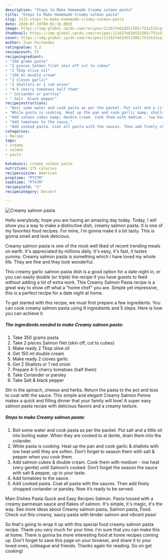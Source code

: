 ```yaml
---
description: "Steps to Make Homemade Creamy salmon pasta"
title: "Steps to Make Homemade Creamy salmon pasta"
slug: 3115-steps-to-make-homemade-creamy-salmon-pasta
date: 2020-07-19T08:01:16.003Z
image: https://img-global.cpcdn.com/recipes/111637e62d551505/751x532cq70/creamy-salmon-pasta-recipe-main-photo.jpg
thumbnail: https://img-global.cpcdn.com/recipes/111637e62d551505/751x532cq70/creamy-salmon-pasta-recipe-main-photo.jpg
cover: https://img-global.cpcdn.com/recipes/111637e62d551505/751x532cq70/creamy-salmon-pasta-recipe-main-photo.jpg
author: Ivan Fernandez
ratingvalue: 3.2
reviewcount: 15
recipeingredient:
- "350 grams pasta"
- "2 pieces Salmon filet skin off cut to cubes"
- "2 Tbsp olive oil"
- "150 ml double cream"
- "2 cloves garlic"
- "2 Shallots or 1 red onion"
- "4-5 cherry tomatoes half them"
- " Coriander or parsley"
- " Salt  black pepper"
recipeinstructions:
- "Boil some water and cook pasta as per the packet. Put salt and a little oil into boiling water. When they are cooked to al dente, drain them into the colander."
- "While pasta is cooking. Heat up the pan and cook garlic &amp; shallots with low heat until they are soften. Don’t forget to season them with salt &amp; pepper when you cook them."
- "Add salmon cubes &amp; double cream. Cook them with medium - low heat (very gentle) until Salmon’s cooked. Don’t forget the season the sauce with salt &amp; pepper, up to your taste."
- "Add tomatoes to the sauce."
- "Add cooked pasta. Coat all pasta with the sauces. Then add finely chopped coriander or parsley. Now it’s ready to be served."
categories:
- Recipe
tags:
- creamy
- salmon
- pasta

katakunci: creamy salmon pasta 
nutrition: 175 calories
recipecuisine: American
preptime: "PT27M"
cooktime: "PT47M"
recipeyield: "3"
recipecategory: Dessert

---
```



![Creamy salmon pasta](https://img-global.cpcdn.com/recipes/111637e62d551505/751x532cq70/creamy-salmon-pasta-recipe-main-photo.jpg)

Hello everybody, hope you are having an amazing day today. Today, I will show you a way to make a distinctive dish, creamy salmon pasta. It is one of my favorites food recipes. For mine, I'm gonna make it a bit tasty. This is gonna smell and look delicious.

Creamy salmon pasta is one of the most well liked of recent trending meals on earth. It's appreciated by millions daily. It's easy, it's fast, it tastes yummy. Creamy salmon pasta is something which I have loved my whole life. They are fine and they look wonderful.

This creamy garlic salmon pasta dish is a good option for a date night in, or you can easily double (or triple) the recipe if you have guests to feed without adding a lot of extra work. This Creamy Salmon Pasta recipe is a great way to show off what a &#34;home chef&#34; you are. Simple yet impressive, this is a perfect recipe for a date night at home.


To get started with this recipe, we must first prepare a few ingredients. You can cook creamy salmon pasta using 9 ingredients and 5 steps. Here is how you can achieve it.

<!--inarticleads1-->

##### The ingredients needed to make Creamy salmon pasta:

1. Take 350 grams pasta
1. Take 2 pieces Salmon filet (skin off, cut to cubes)
1. Make ready 2 Tbsp olive oil
1. Get 150 ml double cream
1. Make ready 2 cloves garlic
1. Get 2 Shallots or 1 red onion
1. Prepare 4-5 cherry tomatoes (half them)
1. Take  Coriander or parsley
1. Take  Salt &amp; black pepper


Stir in the spinach, cheese and herbs. Return the pasta to the pot and toss to coat with the sauce. This simple and elegant Creamy Salmon Penne makes a quick and filling dinner that your family will love! A super easy salmon pasta recipe with delicious flavors and a creamy texture. 

<!--inarticleads2-->

##### Steps to make Creamy salmon pasta:

1. Boil some water and cook pasta as per the packet. Put salt and a little oil into boiling water. When they are cooked to al dente, drain them into the colander.
1. While pasta is cooking. Heat up the pan and cook garlic &amp; shallots with low heat until they are soften. Don’t forget to season them with salt &amp; pepper when you cook them.
1. Add salmon cubes &amp; double cream. Cook them with medium - low heat (very gentle) until Salmon’s cooked. Don’t forget the season the sauce with salt &amp; pepper, up to your taste.
1. Add tomatoes to the sauce.
1. Add cooked pasta. Coat all pasta with the sauces. Then add finely chopped coriander or parsley. Now it’s ready to be served.


Main Dishes Pasta Quick and Easy Recipes Salmon. Pasta tossed with a creamy parmesan sauce and flakes of salmon. It&#39;s simple, it&#39;s magic, it&#39;s the way. See more ideas about Creamy salmon pasta, Salmon pasta, Food. Check out this creamy, saucy pasta with tender salmon and vibrant peas! 

So that's going to wrap it up with this special food creamy salmon pasta recipe. Thank you very much for your time. I'm sure that you can make this at home. There is gonna be more interesting food at home recipes coming up. Don't forget to save this page on your browser, and share it to your loved ones, colleague and friends. Thanks again for reading. Go on get cooking!
